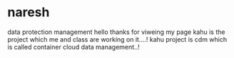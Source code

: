 # naresh
data protection management
hello thanks for viweing my page
kahu is the project which me and class are working on it....!
kahu project is cdm which is called container cloud data management..!
